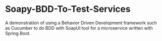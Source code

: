 # Soapy-BDD-To-Test-Services
A demonstration of using a Behavior Driven Development framework such as Cucumber to do BDD with SoapUI tool for a microservice written with Spring Boot.
